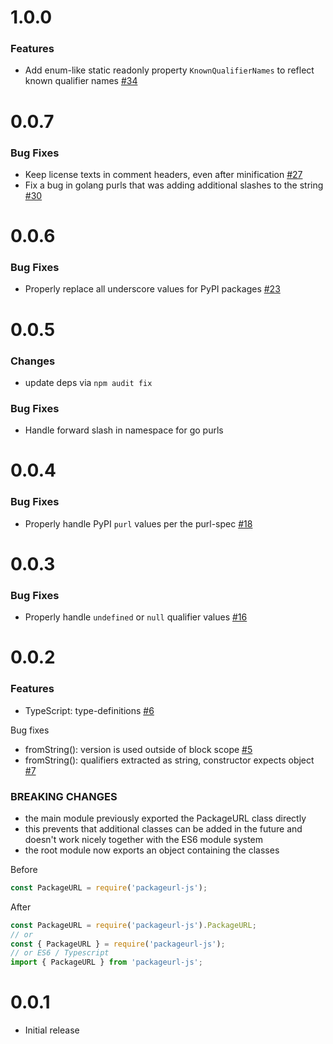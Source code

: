 # 1.0.0
### Features
* Add enum-like static readonly property `KnownQualifierNames` to reflect known qualifier names [#34](https://github.com/package-url/packageurl-js/pull/34)

# 0.0.7
### Bug Fixes
* Keep license texts in comment headers, even after minification [#27](https://github.com/package-url/packageurl-js/issues/27)
* Fix a bug in golang purls that was adding additional slashes to the string [#30](https://github.com/package-url/packageurl-js/issues/30)

# 0.0.6
### Bug Fixes
* Properly replace all underscore values for PyPI packages [#23](https://github.com/package-url/packageurl-js/issues/23)

# 0.0.5
### Changes
* update deps via `npm audit fix`

### Bug Fixes
* Handle forward slash in namespace for go purls

# 0.0.4
### Bug Fixes
* Properly handle PyPI `purl` values per the purl-spec [#18](https://github.com/package-url/packageurl-js/pull/18)

# 0.0.3
### Bug Fixes
* Properly handle `undefined` or `null` qualifier values [#16](https://github.com/package-url/packageurl-js/issues/16)

# 0.0.2

### Features
* TypeScript: type-definitions [#6](https://github.com/package-url/packageurl-js/issues/6)

Bug fixes
* fromString(): version is used outside of block scope [#5](https://github.com/package-url/packageurl-js/issues/5)
* fromString(): qualifiers extracted as string, constructor expects object [#7](https://github.com/package-url/packageurl-js/issues/7)

### BREAKING CHANGES

* the main module previously exported the PackageURL class directly
* this prevents that additional classes can be added in the future and doesn't work nicely together with the ES6 module system
* the root module now exports an object containing the classes

Before
```js
const PackageURL = require('packageurl-js');
```

After
```js
const PackageURL = require('packageurl-js').PackageURL;
// or
const { PackageURL } = require('packageurl-js');
// or ES6 / Typescript
import { PackageURL } from 'packageurl-js';
```

# 0.0.1

* Initial release
